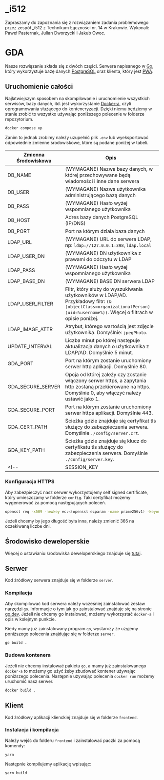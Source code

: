 # _i512
Zapraszamy do zapoznania się z rozwiązaniem zadania problemowego przez zespół _i512 z Technikum Łączności nr. 14 w Krakowie. Wykonali: Paweł Pasternak, Julian Dworzycki i Jakub Owoc.

# GDA

Nasze rozwiązanie składa się z dwóch części. Serwera napisanego
w [Go](https://go.dev/), który wykorzystuje bazę danych
[PostgreSQL](https://www.postgresql.org/) oraz klienta, który jest
[PWA](https://developer.mozilla.org/en-US/docs/Web/Progressive_web_apps).

## Uruchomienie całości

Najłatwiejszym sposobem na skompilowanie i uruchomienie wszystkich serwisów,
bazy danych, itd. jest wykorzystanie [Docker-a](https://www.docker.com), czyli
oprogramowania służącego do konteneryzacji. Dzięki niemu będziemy w stanie
zrobić to wszystko używając poniższego polecenie w folderze repozytorium.

```sh
docker compose up
```

Zanim to jednak zrobimy należy uzupełnić plik `.env` lub wyeksportować
odpowiednie zmienne środowiskowe, które są podane poniżej w tabeli.

| Zmienna Środowiskowa | Opis                                                                                                                                                                       |
|----------------------|----------------------------------------------------------------------------------------------------------------------------------------------------------------------------|
| DB_NAME              | (WYMAGANE) Nazwa bazy danych, w której przechowywane będą wiadomości i inne dane serwera                                                                                   |
| DB_USER              | (WYMAGANE) Nazwa użytkownika administrującego bazą danych                                                                                                                  |
| DB_PASS              | (WYMAGANE) Hasło wyżej wspomnianego użytkownika                                                                                                                            |
| DB_HOST              | Adres bazy danych PostgreSQL (IP/DNS)                                                                                                                                      |
| DB_PORT              | Port na którym działa baza danych                                                                                                                                          |
| LDAP_URL             | (WYMAGANE) URL do serwera LDAP, np: `ldap://127.0.0.1:398`, `ldap.local`                                                                                                   |
| LDAP_USER_DN         | (WYMAGANE) DN użytkownika z prawami do odczytu w LDAP                                                                                                                      |
| LDAP_PASS            | (WYMAGANE) Hasło wyżej wspomnianego użytkownika                                                                                                                            |
| LDAP_BASE_DN         | (WYMAGANE) BASE DN serwera LDAP                                                                                                                                            |
| LDAP_USER_FILTER     | Filtr, który służy do wyszukiwania użytkowników w LDAP/AD. Przykładowy filtr: `(&(objectClass=organizationalPerson)(uid=%username%))`. Więcej o filtrach w opisie poniżej. |
| LDAP_IMAGE_ATTR      | Atrybut, którego wartością jest zdjęcie użytkownika. Domyślnie: `jpegPhoto`.                                                                                               |
| UPDATE_INTERVAL      | Liczba minut po której następuje aktualizacja danych o użytkownika z LDAP/AD. Domyślnie 5 minut.                                                                           |
| GDA_PORT             | Port na którym zostanie uruchomiony serwer http aplikacji. Domyślnie 80.                                                                                                   |
| GDA_SECURE_SERVER    | Opcja od której zależy czy zostanie włączony serwer https, a zapytania http zostaną przekierowane na https. Domyślnie 0, aby włączyć należy ustawić jako 1.                |
| GDA_SECURE_PORT      | Port na którym zostanie uruchomiony serwer https aplikacji. Domyślnie 443.                                                                                                 |
| GDA_CERT_PATH        | Ścieżka gdzie znajduje się certyfikat tls służący do zabezpieczenia serwera. Domyślnie `./config/server.crt`.                                                              |
| GDA_KEY_PATH         | Ścieżka gdzie znajduje się klucz do certyfikatu tls służący do zabezpieczenia serwera. Domyślnie `./config/server.key`.                                                    |
<!-- | SESSION_KEY          | (WYMAGANE) Klucz (tekst) używany do szyfrowania sesji użytkowników w bazie danych                                                                                          | -->

### Konfiguracja HTTPS

<!-- in future automate this process in app -->
Aby zabezpieczyć nasz serwer wykorzystujemy self signed certificate, który
umieszczamy w folderze `config`. Taki certyfikat możemy wygenerować za pomocą
następujących poleceń.

```sh
openssl req -x509 -newkey ec:<(openssl ecparam -name prime256v1) -keyout server.key -out server.crt -days 365
```

Jeżeli chcemy by jego długość była inna, należy zmienić 365 na oczekiwaną liczbe
dni.

## Środowisko deweloperskie

Więcej o ustawianiu środowiska deweloperskiego znajduje się [tutaj](./docs/DevEnvironment.md).

## Serwer

Kod źródłowy serwera znajduje się w folderze `server`.

### Kompilacja

Aby skompilować kod serwera należy wcześniej zainstalować zestaw narzędzi `go`.
Informacje o tym jak go zainstalować znajduje się na stronie
[go.dev](https://go.dev/doc/install). Jeżeli nie chcemy go instalować, możemy
wykorzystać `docker-a` i opis w kolejnym punkcie.

Kiedy mamy już zainstalowany program `go`, wystarczy że użyjemy poniższego
polecenia znajdując się w folderze `server`.

```sh
go build .
```

### Budowa kontenera

Jeżeli nie chcemy instalować pakietu `go`, a mamy już zainstalowanego `docker-a`
to możemy go użyć żeby zbudować kontener używając poniższego polecenia.
Następnie używając polecenia `docker run` możemy uruchomić nasz serwer.

```sh
docker build .
```

## Klient

Kod źródłowy aplikacji klienckiej znajduje się w folderze `frontend`.

### Instalacja i kompilacja

Należy wejść do folderu `frontend` i zainstalować paczki za pomocą komendy:

```sh
yarn
```

Następnie kompilujemy aplikację wpisując:

```sh
yarn build
```

